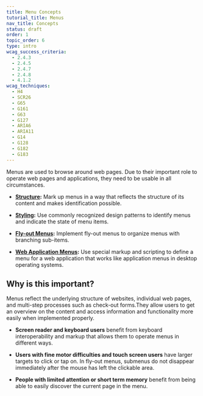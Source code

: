 ```yaml
---
title: Menu Concepts
tutorial_title: Menus
nav_title: Concepts
status: draft
order: 1
topic_order: 6
type: intro
wcag_success_criteria:
  - 2.4.3
  - 2.4.5
  - 2.4.7
  - 2.4.8
  - 4.1.2
wcag_techniques:
  - H4
  - SCR26
  - G65
  - G161
  - G63
  - G127
  - ARIA6
  - ARIA11
  - G14
  - G128
  - G182
  - G183
---
```

Menus are used to browse around web pages. Due to their important role to operate web pages and applications, they need to be usable in all circumstances.

* **[Structure](menus-structure.html):** Mark up menus in a way that reflects the structure of its content and makes identification possible.

* **[Styling](menus-styling.html):** Use commonly recognized design patterns to identify menus and indicate the state of menu items.

* **[Fly-out Menus](menus-flyout.html):** Implement fly-out menus to organize menus with branching sub-items.

* **[Web Application Menus](application-menus.html):** Use special markup and scripting to define a menu for a web application that works like application menus in desktop operating systems.

## Why is this important?

Menus reflect the underlying structure of websites, individual web pages, and multi-step processes such as check-out forms.They allow users to get an overview on the content and access information and functionality more easily when implemented properly.

* **Screen reader and keyboard users** benefit from keyboard interoperability and markup that allows them to operate menus in different ways.

* **Users with fine motor difficulties and touch screen users** have larger targets to click or tap on. In fly-out menus, submenus do not disappear immediately after the mouse has left the clickable area.

* **People with limited attention or short term memory** benefit from being able to easily discover the current page in the menu.
